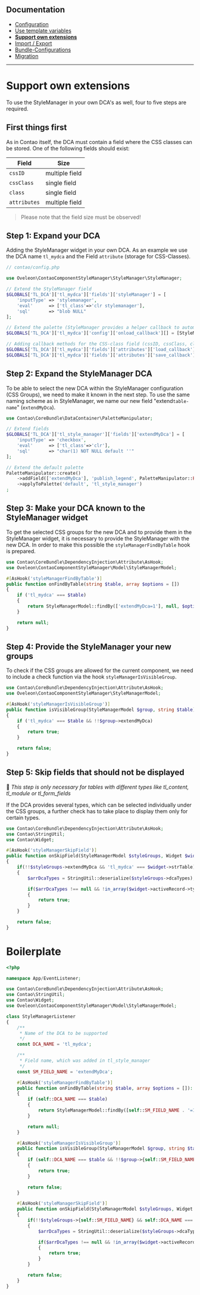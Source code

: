 ## Documentation
- [Configuration](CONFIGURATION.md)
- [Use template variables](TEMPLATE_VARIABLES.md)
- __[Support own extensions](SUPPORT.md)__
- [Import / Export](IMPORT_EXPORT.md)
- [Bundle-Configurations](BUNDLE_CONFIG.md)
- [Migration](docs/MIGRATE.md)

---

# Support own extensions
To use the StyleManager in your own DCA's as well, four to five steps are required.

## First things first
As in Contao itself, the DCA must contain a field where the CSS classes can be stored. One of the following fields should exist:

| Field        | Size           |
|--------------|----------------|
| `cssID`      | multiple field |
| `cssClass`   | single field   |
| `class`      | single field   |
| `attributes` | multiple field |

> Please note that the field size must be observed!

## Step 1: Expand your DCA
Adding the StyleManager widget in your own DCA. As an example we use the DCA name `tl_mydca` and the Field `attribute` (storage for CSS-Classes).

```php
// contao/config.php

use Oveleon\ContaoComponentStyleManager\StyleManager\StyleManager;

// Extend the StyleManager field
$GLOBALS['TL_DCA']['tl_mydca']['fields']['styleManager'] = [
    'inputType' => 'stylemanager',
    'eval'      => ['tl_class'=>'clr stylemanager'],
    'sql'       => "blob NULL"
];

// Extend the palette (StyleManager provides a helper callback to automatically include all palettes in the DCA, Contao's palette manipulator can also be used)
$GLOBALS['TL_DCA']['tl_mydca']['config']['onload_callback'][] = [StyleManager::class, 'addPalette'];

// Adding callback methods for the CSS-class field (cssID, cssClass, class or attributes)
$GLOBALS['TL_DCA']['tl_mydca']['fields']['attributes']['load_callback'][] = [StyleManager::class, 'onLoad'];
$GLOBALS['TL_DCA']['tl_mydca']['fields']['attributes']['save_callback'][] = [StyleManager::class, 'onSave'];
```

## Step 2: Expand the StyleManager DCA
To be able to select the new DCA within the StyleManager configuration (CSS Groups), we need to make it known in the next step. To use the same naming scheme as in StyleManager, we name our new field "extend`table-name`" (`extendMyDca`).

```php
use Contao\CoreBundle\DataContainer\PaletteManipulator;

// Extend fields
$GLOBALS['TL_DCA']['tl_style_manager']['fields']['extendMyDca'] = [
    'inputType' => 'checkbox',
    'eval'      => ['tl_class'=>'clr'],
    'sql'       => "char(1) NOT NULL default ''"
];

// Extend the default palette
PaletteManipulator::create()
    ->addField(['extendMyDca'], 'publish_legend', PaletteManipulator::POSITION_APPEND)
    ->applyToPalette('default', 'tl_style_manager')
;
```

## Step 3: Make your DCA known to the StyleManager widget

To get the selected CSS groups for the new DCA and to provide them in the StyleManager widget, it is necessary to provide the StyleManager with the new DCA. In order to make this possible the `styleManagerFindByTable` hook is prepared.

```php
use Contao\CoreBundle\DependencyInjection\Attribute\AsHook;
use Oveleon\ContaoComponentStyleManager\Model\StyleManagerModel;

#[AsHook('styleManagerFindByTable')]
public function onFindByTable(string $table, array $options = [])
{
    if ('tl_mydca' === $table)
    {
        return StyleManagerModel::findBy(['extendMyDca=1'], null, $options);
    }

    return null;
}
```

## Step 4: Provide the StyleManager your new groups

To check if the CSS groups are allowed for the current component, we need to include a check function via the hook `styleManagerIsVisibleGroup`.

```php
use Contao\CoreBundle\DependencyInjection\Attribute\AsHook;
use Oveleon\ContaoComponentStyleManager\StyleManagerModel;

#[AsHook('styleManagerIsVisibleGroup')]
public function isVisibleGroup(StyleManagerModel $group, string $table): bool
{
    if ('tl_mydca' === $table && !!$group->extendMyDca)
    {
        return true;
    }

    return false;
}
```

## Step 5: **Skip fields** that should not be displayed

📌 _This step is only necessary for tables with different types like tl_content, tl_module or tl_form_fields_

If the DCA provides several types, which can be selected individually under the CSS groups, a further check has to take place to display them only for certain types.

```php
use Contao\CoreBundle\DependencyInjection\Attribute\AsHook;
use Contao\StringUtil;
use Contao\Widget;

#[AsHook('styleManagerSkipField')]
public function onSkipField(StyleManagerModel $styleGroups, Widget $widget)
{
    if(!!$styleGroups->extendMyDca && 'tl_mydca' === $widget->strTable)
    {
        $arrDcaTypes = StringUtil::deserialize($styleGroups->dcaTypes);

        if($arrDcaTypes !== null && !in_array($widget->activeRecord->type, $arrDcaTypes))
        {
            return true;
        }
    }

    return false;
}
```

# Boilerplate

```php
<?php

namespace App/EventListener;

use Contao\CoreBundle\DependencyInjection\Attribute\AsHook;
use Contao\StringUtil;
use Contao\Widget;
use Oveleon\ContaoComponentStyleManager\Model\StyleManagerModel;

class StyleManagerListener
{
    /**
     * Name of the DCA to be supported
     */
    const DCA_NAME = 'tl_mydca';

    /**
     * Field name, which was added in tl_style_manager
     */
    const SM_FIELD_NAME = 'extendMyDca';

    #[AsHook('styleManagerFindByTable')]
    public function onFindByTable(string $table, array $options = []): StyleManagerModel|Collection|array|null
    {
        if (self::DCA_NAME === $table)
        {
            return StyleManagerModel::findBy([self::SM_FIELD_NAME . '=1'], null, $options);
        }

        return null;
    }

    #[AsHook('styleManagerIsVisibleGroup')]
    public function isVisibleGroup(StyleManagerModel $group, string $table): bool
    {
        if (self::DCA_NAME === $table && !!$group->{self::SM_FIELD_NAME})
        {
            return true;
        }

        return false;
    }

    #[AsHook('styleManagerSkipField')]
    public function onSkipField(StyleManagerModel $styleGroups, Widget $widget): bool
    {
        if(!!$styleGroups->{self::SM_FIELD_NAME} && self::DCA_NAME === $widget->strTable)
        {
            $arrDcaTypes = StringUtil::deserialize($styleGroups->dcaTypes);

            if($arrDcaTypes !== null && !in_array($widget->activeRecord->type, $arrDcaTypes))
            {
                return true;
            }
        }

        return false;
    }
}
```
